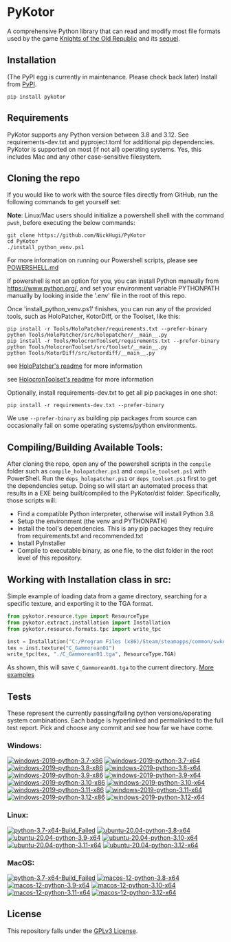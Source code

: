
PyKotor
=======
A comprehensive Python library that can read and modify most file formats used by the game [Knights of the Old Republic](https://en.wikipedia.org/wiki/Star_Wars:_Knights_of_the_Old_Republic_(video_game)) and its [sequel](https://en.wikipedia.org/wiki/Star_Wars_Knights_of_the_Old_Republic_II:_The_Sith_Lords).

## Installation
(The PyPI egg is currently in maintenance. Please check back later) Install from [PyPI](https://pypi.org/project/PyKotor/).
```commandline
pip install pykotor
```

## Requirements
PyKotor supports any Python version between 3.8 and 3.12. See requirements-dev.txt and pyproject.toml for additional pip dependencies.
PyKotor is supported on most (if not all) operating systems. Yes, this includes Mac and any other case-sensitive filesystem.

## Cloning the repo
If you would like to work with the source files directly from GitHub, run the following commands to get yourself set:

**Note**: Linux/Mac users should initialize a powershell shell with the command `pwsh`, before executing the below commands:

```commandline
git clone https://github.com/NickHugi/PyKotor
cd PyKotor
./install_python_venv.ps1
```
For more information on running our Powershell scripts, please see [POWERSHELL.md](https://github.com/NickHugi/PyKotor/blob/master/POWERSHELL.md)

If powershell is not an option for you, you can install Python manually from https://www.python.org/, and set your environment variable PYTHONPATH manually by looking inside the '.env' file in the root of this repo.


Once 'install_python_venv.ps1' finishes, you can run any of the provided tools, such as HoloPatcher, KotorDiff, or the Toolset, like this:
```commandline
pip install -r Tools/HoloPatcher/requirements.txt --prefer-binary
python Tools/HoloPatcher/src/holopatcher/__main__.py
pip install -r Tools/HolocronToolset/requirements.txt --prefer-binary
python Tools/HolocronToolset/src/toolset/__main__.py
python Tools/KotorDiff/src/kotordiff/__main__.py
```

see [HoloPatcher's readme](https://github.com/NickHugi/PyKotor/tree/master/Tools/HoloPatcher#readme) for more information

see [HolocronToolset's readme](https://github.com/NickHugi/PyKotor/tree/master/Tools/HolocronToolset#readme) for more information

Optionally, install requirements-dev.txt to get all pip packages in one shot:
```commandline
pip install -r requirements-dev.txt --prefer-binary
```
We use `--prefer-binary` as building pip packages from source can occasionally fail on some operating systems/python environments.

## Compiling/Building Available Tools:
After cloning the repo, open any of the powershell scripts in the `compile` folder such as `compile_holopatcher.ps1` and `compile_toolset.ps1` with PowerShell. Run the `deps_holopatcher.ps1` or `deps_toolset.ps1` first to get the dependencies setup. Doing so will start an automated process that results in a EXE being built/compiled to the PyKotor/dist folder. Specifically, those scripts will:
- Find a compatible Python interpreter, otherwise will install Python 3.8
- Setup the environment (the venv and PYTHONPATH)
- Install the tool's dependencies. This is any pip packages they require from requirements.txt and recommended.txt
- Install PyInstaller
- Compile to executable binary, as one file, to the dist folder in the root level of this repository.


## Working with Installation class in src:
Simple example of loading data from a game directory, searching for a specific texture, and exporting it to the TGA format.
```python
from pykotor.resource.type import ResourceType
from pykotor.extract.installation import Installation
from pykotor.resource.formats.tpc import write_tpc

inst = Installation("C:/Program Files (x86)/Steam/steamapps/common/swkotor")
tex = inst.texture("C_Gammorean01")
write_tpc(tex, "./C_Gammorean01.tga", ResourceType.TGA)
```
As shown, this will save `C_Gammorean01.tga` to the current directory.
[More examples](https://github.com/NickHugi/PyKotor/blob/master/Libraries/PyKotor/docs/installation.md)

## Tests

These represent the currently passing/failing python versions/operating system combinations. Each badge is hyperlinked and permalinked to the full test report. Pick and choose any commit and see how far we have come.

### Windows:

<!-- WINDOWS-BADGES-START -->
[![windows-2019-python-3.7-x86](https://img.shields.io/badge/build-python--3.7--x86_Passing_616-brightgreen?style=plastic&logo=simple-icons&logoColor=%23FF5e34&label=6&labelColor=%23c71818&color=%232f991a)](https://htmlpreview.github.io/?https://github.com/NickHugi/PyKotor/blob/3cc11fc7df4a0d2a32612db99a3fc22512cb96db/tests/results/3e55ca1c85d4c143ff0a9a8882c54fb4ea05cf35/pytest_report_windows-2019_python_3.7_x86/pytest_report.html)
[![windows-2019-python-3.7-x64](https://img.shields.io/badge/build-python--3.7--x64_Passing_616-brightgreen?style=plastic&logo=simple-icons&logoColor=%23FF5e34&label=6&labelColor=%23c71818&color=%232f991a)](https://htmlpreview.github.io/?https://github.com/NickHugi/PyKotor/blob/3cc11fc7df4a0d2a32612db99a3fc22512cb96db/tests/results/3e55ca1c85d4c143ff0a9a8882c54fb4ea05cf35/pytest_report_windows-2019_python_3.7_x64/pytest_report.html)
[![windows-2019-python-3.8-x86](https://img.shields.io/badge/build-python--3.8--x86_Passing_631-brightgreen?style=plastic&logo=simple-icons&logoColor=%23FF5e34&label=13&labelColor=%23c71818&color=%232f991a)](https://htmlpreview.github.io/?https://github.com/NickHugi/PyKotor/blob/3cc11fc7df4a0d2a32612db99a3fc22512cb96db/tests/results/3e55ca1c85d4c143ff0a9a8882c54fb4ea05cf35/pytest_report_windows-2019_python_3.8_x86/pytest_report.html)
[![windows-2019-python-3.8-x64](https://img.shields.io/badge/build-python--3.8--x64_Passing_631-brightgreen?style=plastic&logo=simple-icons&logoColor=%23FF5e34&label=13&labelColor=%23c71818&color=%232f991a)](https://htmlpreview.github.io/?https://github.com/NickHugi/PyKotor/blob/3cc11fc7df4a0d2a32612db99a3fc22512cb96db/tests/results/3e55ca1c85d4c143ff0a9a8882c54fb4ea05cf35/pytest_report_windows-2019_python_3.8_x64/pytest_report.html)
[![windows-2019-python-3.9-x86](https://img.shields.io/badge/build-python--3.9--x86_Passing_631-brightgreen?style=plastic&logo=simple-icons&logoColor=%23FF5e34&label=13&labelColor=%23c71818&color=%232f991a)](https://htmlpreview.github.io/?https://github.com/NickHugi/PyKotor/blob/3cc11fc7df4a0d2a32612db99a3fc22512cb96db/tests/results/3e55ca1c85d4c143ff0a9a8882c54fb4ea05cf35/pytest_report_windows-2019_python_3.9_x86/pytest_report.html)
[![windows-2019-python-3.9-x64](https://img.shields.io/badge/build-python--3.9--x64_Passing_631-brightgreen?style=plastic&logo=simple-icons&logoColor=%23FF5e34&label=13&labelColor=%23c71818&color=%232f991a)](https://htmlpreview.github.io/?https://github.com/NickHugi/PyKotor/blob/3cc11fc7df4a0d2a32612db99a3fc22512cb96db/tests/results/3e55ca1c85d4c143ff0a9a8882c54fb4ea05cf35/pytest_report_windows-2019_python_3.9_x64/pytest_report.html)
[![windows-2019-python-3.10-x86](https://img.shields.io/badge/build-python--3.10--x86_Passing_631-brightgreen?style=plastic&logo=simple-icons&logoColor=%23FF5e34&label=13&labelColor=%23c71818&color=%232f991a)](https://htmlpreview.github.io/?https://github.com/NickHugi/PyKotor/blob/3cc11fc7df4a0d2a32612db99a3fc22512cb96db/tests/results/3e55ca1c85d4c143ff0a9a8882c54fb4ea05cf35/pytest_report_windows-2019_python_3.10_x86/pytest_report.html)
[![windows-2019-python-3.10-x64](https://img.shields.io/badge/build-python--3.10--x64_Passing_631-brightgreen?style=plastic&logo=simple-icons&logoColor=%23FF5e34&label=13&labelColor=%23c71818&color=%232f991a)](https://htmlpreview.github.io/?https://github.com/NickHugi/PyKotor/blob/3cc11fc7df4a0d2a32612db99a3fc22512cb96db/tests/results/3e55ca1c85d4c143ff0a9a8882c54fb4ea05cf35/pytest_report_windows-2019_python_3.10_x64/pytest_report.html)
[![windows-2019-python-3.11-x86](https://img.shields.io/badge/build-python--3.11--x86_Passing_630-brightgreen?style=plastic&logo=simple-icons&logoColor=%23FF5e34&label=14&labelColor=%23c71818&color=%232f991a)](https://htmlpreview.github.io/?https://github.com/NickHugi/PyKotor/blob/3cc11fc7df4a0d2a32612db99a3fc22512cb96db/tests/results/3e55ca1c85d4c143ff0a9a8882c54fb4ea05cf35/pytest_report_windows-2019_python_3.11_x86/pytest_report.html)
[![windows-2019-python-3.11-x64](https://img.shields.io/badge/build-python--3.11--x64_Passing_630-brightgreen?style=plastic&logo=simple-icons&logoColor=%23FF5e34&label=14&labelColor=%23c71818&color=%232f991a)](https://htmlpreview.github.io/?https://github.com/NickHugi/PyKotor/blob/3cc11fc7df4a0d2a32612db99a3fc22512cb96db/tests/results/3e55ca1c85d4c143ff0a9a8882c54fb4ea05cf35/pytest_report_windows-2019_python_3.11_x64/pytest_report.html)
[![windows-2019-python-3.12-x86](https://img.shields.io/badge/build-python--3.12--x86_Passing_630-brightgreen?style=plastic&logo=simple-icons&logoColor=%23FF5e34&label=14&labelColor=%23c71818&color=%232f991a)](https://htmlpreview.github.io/?https://github.com/NickHugi/PyKotor/blob/3cc11fc7df4a0d2a32612db99a3fc22512cb96db/tests/results/3e55ca1c85d4c143ff0a9a8882c54fb4ea05cf35/pytest_report_windows-2019_python_3.12_x86/pytest_report.html)
[![windows-2019-python-3.12-x64](https://img.shields.io/badge/build-python--3.12--x64_Passing_630-brightgreen?style=plastic&logo=simple-icons&logoColor=%23FF5e34&label=14&labelColor=%23c71818&color=%232f991a)](https://htmlpreview.github.io/?https://github.com/NickHugi/PyKotor/blob/3cc11fc7df4a0d2a32612db99a3fc22512cb96db/tests/results/3e55ca1c85d4c143ff0a9a8882c54fb4ea05cf35/pytest_report_windows-2019_python_3.12_x64/pytest_report.html)
<!-- WINDOWS-BADGES-END -->

### Linux:

<!-- LINUX-BADGES-START -->
[![python-3.7-x64-Build_Failed](https://img.shields.io/badge/python--3.7--x64_Build_Failed-lightgrey)](https://github.com/NickHugi/PyKotor/actions/runs/9057553773)
[![ubuntu-20.04-python-3.8-x64](https://img.shields.io/badge/build-python--3.8--x64_Passing_629-brightgreen?style=plastic&logo=simple-icons&logoColor=%23FF5e34&label=15&labelColor=%23c71818&color=%232f991a)](https://htmlpreview.github.io/?https://github.com/NickHugi/PyKotor/blob/3cc11fc7df4a0d2a32612db99a3fc22512cb96db/tests/results/3e55ca1c85d4c143ff0a9a8882c54fb4ea05cf35/pytest_report_ubuntu-20.04_python_3.8_x64/pytest_report.html)
[![ubuntu-20.04-python-3.9-x64](https://img.shields.io/badge/build-python--3.9--x64_Passing_629-brightgreen?style=plastic&logo=simple-icons&logoColor=%23FF5e34&label=15&labelColor=%23c71818&color=%232f991a)](https://htmlpreview.github.io/?https://github.com/NickHugi/PyKotor/blob/3cc11fc7df4a0d2a32612db99a3fc22512cb96db/tests/results/3e55ca1c85d4c143ff0a9a8882c54fb4ea05cf35/pytest_report_ubuntu-20.04_python_3.9_x64/pytest_report.html)
[![ubuntu-20.04-python-3.10-x64](https://img.shields.io/badge/build-python--3.10--x64_Passing_629-brightgreen?style=plastic&logo=simple-icons&logoColor=%23FF5e34&label=15&labelColor=%23c71818&color=%232f991a)](https://htmlpreview.github.io/?https://github.com/NickHugi/PyKotor/blob/3cc11fc7df4a0d2a32612db99a3fc22512cb96db/tests/results/3e55ca1c85d4c143ff0a9a8882c54fb4ea05cf35/pytest_report_ubuntu-20.04_python_3.10_x64/pytest_report.html)
[![ubuntu-20.04-python-3.11-x64](https://img.shields.io/badge/build-python--3.11--x64_Passing_629-brightgreen?style=plastic&logo=simple-icons&logoColor=%23FF5e34&label=15&labelColor=%23c71818&color=%232f991a)](https://htmlpreview.github.io/?https://github.com/NickHugi/PyKotor/blob/3cc11fc7df4a0d2a32612db99a3fc22512cb96db/tests/results/3e55ca1c85d4c143ff0a9a8882c54fb4ea05cf35/pytest_report_ubuntu-20.04_python_3.11_x64/pytest_report.html)
[![ubuntu-20.04-python-3.12-x64](https://img.shields.io/badge/build-python--3.12--x64_Passing_629-brightgreen?style=plastic&logo=simple-icons&logoColor=%23FF5e34&label=15&labelColor=%23c71818&color=%232f991a)](https://htmlpreview.github.io/?https://github.com/NickHugi/PyKotor/blob/3cc11fc7df4a0d2a32612db99a3fc22512cb96db/tests/results/3e55ca1c85d4c143ff0a9a8882c54fb4ea05cf35/pytest_report_ubuntu-20.04_python_3.12_x64/pytest_report.html)
<!-- LINUX-BADGES-END -->

### MacOS:

<!-- MACOS-BADGES-START -->
[![python-3.7-x64-Build_Failed](https://img.shields.io/badge/python--3.7--x64_Build_Failed-lightgrey)](https://github.com/NickHugi/PyKotor/actions/runs/9057553773)
[![macos-12-python-3.8-x64](https://img.shields.io/badge/build-python--3.8--x64_Passing_628-brightgreen?style=plastic&logo=simple-icons&logoColor=%23FF5e34&label=16&labelColor=%23c71818&color=%232f991a)](https://htmlpreview.github.io/?https://github.com/NickHugi/PyKotor/blob/3cc11fc7df4a0d2a32612db99a3fc22512cb96db/tests/results/3e55ca1c85d4c143ff0a9a8882c54fb4ea05cf35/pytest_report_macos-12_python_3.8_x64/pytest_report.html)
[![macos-12-python-3.9-x64](https://img.shields.io/badge/build-python--3.9--x64_Passing_628-brightgreen?style=plastic&logo=simple-icons&logoColor=%23FF5e34&label=16&labelColor=%23c71818&color=%232f991a)](https://htmlpreview.github.io/?https://github.com/NickHugi/PyKotor/blob/3cc11fc7df4a0d2a32612db99a3fc22512cb96db/tests/results/3e55ca1c85d4c143ff0a9a8882c54fb4ea05cf35/pytest_report_macos-12_python_3.9_x64/pytest_report.html)
[![macos-12-python-3.10-x64](https://img.shields.io/badge/build-python--3.10--x64_Passing_628-brightgreen?style=plastic&logo=simple-icons&logoColor=%23FF5e34&label=16&labelColor=%23c71818&color=%232f991a)](https://htmlpreview.github.io/?https://github.com/NickHugi/PyKotor/blob/3cc11fc7df4a0d2a32612db99a3fc22512cb96db/tests/results/3e55ca1c85d4c143ff0a9a8882c54fb4ea05cf35/pytest_report_macos-12_python_3.10_x64/pytest_report.html)
[![macos-12-python-3.11-x64](https://img.shields.io/badge/build-python--3.11--x64_Passing_628-brightgreen?style=plastic&logo=simple-icons&logoColor=%23FF5e34&label=16&labelColor=%23c71818&color=%232f991a)](https://htmlpreview.github.io/?https://github.com/NickHugi/PyKotor/blob/3cc11fc7df4a0d2a32612db99a3fc22512cb96db/tests/results/3e55ca1c85d4c143ff0a9a8882c54fb4ea05cf35/pytest_report_macos-12_python_3.11_x64/pytest_report.html)
[![macos-12-python-3.12-x64](https://img.shields.io/badge/build-python--3.12--x64_Passing_628-brightgreen?style=plastic&logo=simple-icons&logoColor=%23FF5e34&label=16&labelColor=%23c71818&color=%232f991a)](https://htmlpreview.github.io/?https://github.com/NickHugi/PyKotor/blob/3cc11fc7df4a0d2a32612db99a3fc22512cb96db/tests/results/3e55ca1c85d4c143ff0a9a8882c54fb4ea05cf35/pytest_report_macos-12_python_3.12_x64/pytest_report.html)
<!-- MACOS-BADGES-END -->

## License
This repository falls under the [GPLv3 License](https://github.com/NickHugi/PyKotor/blob/master/LICENSE).
















